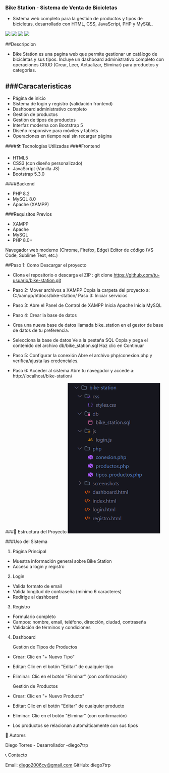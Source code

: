 ### Bike Station - Sistema de Venta de Bicicletas

- Sistema web completo para la gestión de productos y tipos de bicicletas, desarrollado con HTML, CSS, JavaScript, PHP y MySQL.

![](https://img.shields.io/badge/version-1.0.0-blue.svg) ![](https://img.shields.io/badge/license-MIT-green.svg) ![](https://img.shields.io/badge/PHP-8.2-purple.svg) ![](https://img.shields.io/badge/MySQL-8.0-orange.svg)



##Descripcion

- Bike Station es una pagina web que permite gestionar un catálogo de bicicletas y sus tipos. Incluye un dashboard administrativo completo con operaciones CRUD (Crear, Leer, Actualizar, Eliminar) para productos y categorías.

###Caracateristicas
---
- Página de inicio
- Sistema de login y registro (validación frontend)
- Dashboard administrativo completo
- Gestión de productos 
- Gestión de tipos de productos 
- Interfaz moderna con Bootstrap 5
- Diseño responsive para móviles y tablets
- Operaciones en tiempo real sin recargar página

####🛠️ Tecnologías Utilizadas
####Frontend

- HTML5
- CSS3 (con diseño personalizado)
- JavaScript (Vanilla JS)
- Bootstrap 5.3.0

####Backend

- PHP 8.2
- MySQL 8.0
- Apache (XAMPP)

###Requisitos Previos
- XAMPP 
- Apache
- MySQL
- PHP 8.0+

Navegador web moderno (Chrome, Firefox, Edge)
Editor de código (VS Code, Sublime Text, etc.)


##Paso 1: Como Descargar el proyecto
- Clona el repositorio o descarga el ZIP :
git clone https://github.com/tu-usuario/bike-station.git

- Paso 2: Mover archivos a XAMPP
Copia la carpeta del proyecto a:
C:/xampp/htdocs/bike-station/
Paso 3: Iniciar servicios

- Paso 3: Abre el Panel de Control de XAMPP
Inicia Apache
Inicia MySQL

- Paso 4: Crear la base de datos


- Crea una nueva base de datos llamada bike_station en el gestor de base de datos de tu preferencia.

- Selecciona la base de datos
Ve a la pestaña SQL
Copia y pega el contenido del archivo db/bike_station.sql
Haz clic en Continuar

- Paso 5: Configurar la conexión
Abre el archivo php/conexion.php y verifica/ajusta las credenciales.

- Paso 6: Acceder al sistema
Abre tu navegador y accede a:
http://localhost/bike-station/


###📁 Estructura del Proyecto
![Estructura](screenshots/estructura.png)

###Uso del Sistema
1.  Página Principal

- Muestra información general sobre Bike Station
- Acceso a login y registro

2. Login

- Valida formato de email
- Valida longitud de contraseña (mínimo 6 caracteres)
- Redirige al dashboard

3. Registro

- Formulario completo
- Campos: nombre, email, teléfono, dirección, ciudad, contraseña
- Validación de términos y condiciones

4. Dashboard

	Gestión de Tipos de Productos
- Crear: Clic en "+ Nuevo Tipo"
- Editar: Clic en el botón "Editar" de cualquier tipo
- Eliminar: Clic en el botón "Eliminar" (con confirmación)

	Gestión de Productos

- Crear: Clic en "+ Nuevo Producto"
- Editar: Clic en el botón "Editar" de cualquier producto
- Eliminar: Clic en el botón "Eliminar" (con confirmación)
- Los productos se relacionan automáticamente con sus tipos

👥 Autores

Diego Torres - Desarrollador -diego7trp


📞 Contacto

Email: diego2006cy@gmail.com
GitHub: diego7trp
